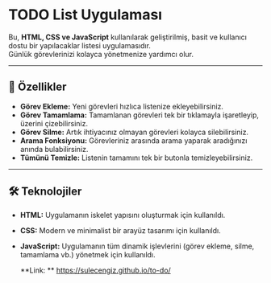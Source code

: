 # TODO List Uygulaması

Bu, **HTML, CSS ve JavaScript** kullanılarak geliştirilmiş, basit ve kullanıcı dostu bir yapılacaklar listesi uygulamasıdır.  
Günlük görevlerinizi kolayca yönetmenize yardımcı olur.

---

## 🚀 Özellikler
- **Görev Ekleme:** Yeni görevleri hızlıca listenize ekleyebilirsiniz.  
- **Görev Tamamlama:** Tamamlanan görevleri tek bir tıklamayla işaretleyip, üzerini çizebilirsiniz.  
- **Görev Silme:** Artık ihtiyacınız olmayan görevleri kolayca silebilirsiniz.  
- **Arama Fonksiyonu:** Görevleriniz arasında arama yaparak aradığınızı anında bulabilirsiniz.  
- **Tümünü Temizle:** Listenin tamamını tek bir butonla temizleyebilirsiniz.  

---

## 🛠️ Teknolojiler
- **HTML:** Uygulamanın iskelet yapısını oluşturmak için kullanıldı.  
- **CSS:** Modern ve minimalist bir arayüz tasarımı için kullanıldı.  
- **JavaScript:** Uygulamanın tüm dinamik işlevlerini (görev ekleme, silme, tamamlama vb.) yönetmek için kullanıldı.  

  **Link: ** https://sulecengiz.github.io/to-do/
